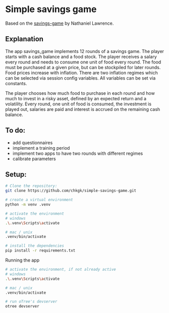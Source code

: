 # Simple savings game
Based on the [savings-game](https://github.com/o-nate/savings-game) by Nathaniel Lawrence.

## Explanation
The app savings_game implements 12 rounds of a savings game. The player starts with a cash balance and a food stock. The player receives a salary every round and needs to consume one unit of food every round. The food must be purchased at a given price, but can be stockpiled for later rounds. Food prices increase with inflation. There are two inflation regimes which can be selected via session config variables. All variables can be set via constants. 

The player chooses how much food to purchase in each round and how much to invest in a risky asset, defined by an expected return and a volatility. Every round, one unit of food is consumed, the investment is played out, salaries are paid and interest is accrued on the remaining cash balance.

## To do:

- add questionnaires
- implement a training period
- implement two apps to have two rounds with different regimes
- calibrate parameters

## Setup:
```bash
# Clone the repository:
git clone https://github.com/chkgk/simple-savings-game.git

# create a virtual environment
python -m venv .venv

# activate the environment
# windows
.\.venv\Scripts\activate

# mac / unix
.venv/bin/activate

# install the dependencies
pip install -r requirements.txt
```

Running the app
```bash
# activate the environment, if not already active
# windows
.\.venv\Scripts\activate

# mac / unix
.venv/bin/activate

# run oTree's devserver
otree devserver
```